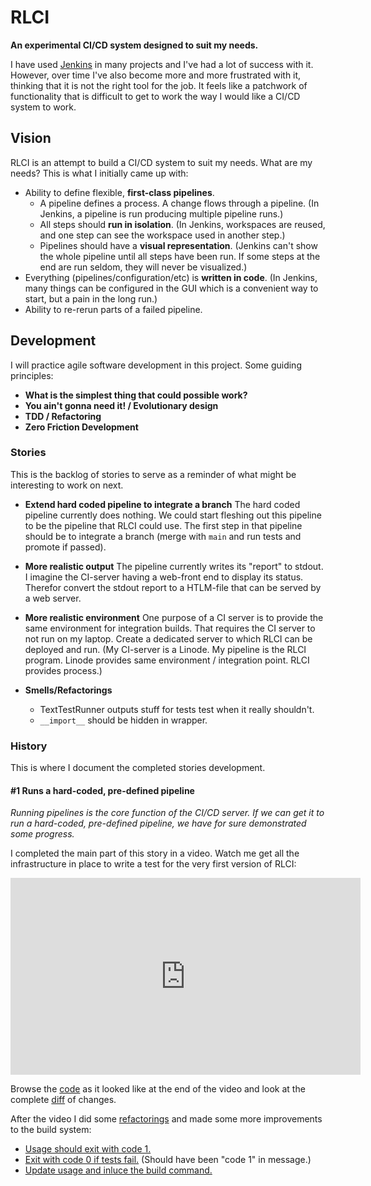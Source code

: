 # RLCI

**An experimental CI/CD system designed to suit my needs.**

I have used [Jenkins](https://www.jenkins.io/) in many projects and I've had a
lot of success with it. However, over time I've also become more and more
frustrated with it, thinking that it is not the right tool for the job. It
feels like a patchwork of functionality that is difficult to get to work the
way I would like a CI/CD system to work.

## Vision

RLCI is an attempt to build a CI/CD system to suit my needs. What are my needs?
This is what I initially came up with:

* Ability to define flexible, **first-class pipelines**.
    * A pipeline defines a process. A change flows through a pipeline. (In
      Jenkins, a pipeline is run producing multiple pipeline runs.)
    * All steps should **run in isolation**. (In Jenkins, workspaces are
      reused, and one step can see the workspace used in another step.)
    * Pipelines should have a **visual representation**. (Jenkins can't show
      the whole pipeline until all steps have been run. If some steps at the
      end are run seldom, they will never be visualized.)
* Everything (pipelines/configuration/etc) is **written in code**. (In Jenkins,
  many things can be configured in the GUI which is a convenient way to start,
  but a pain in the long run.)
* Ability to re-rerun parts of a failed pipeline.

## Development

I will practice agile software development in this project. Some guiding
principles:

* **What is the simplest thing that could possible work?**
* **You ain't gonna need it! / Evolutionary design**
* **TDD / Refactoring**
* **Zero Friction Development**

### Stories

This is the backlog of stories to serve as a reminder of what might be
interesting to work on next.

* **Extend hard coded pipeline to integrate a branch** The hard coded pipeline
  currently does nothing. We could start fleshing out this pipeline to be the
  pipeline that RLCI could use. The first step in that pipeline should be to
  integrate a branch (merge with `main` and run tests and promote if passed).

* **More realistic output** The pipeline currently writes its "report" to
  stdout. I imagine the CI-server having a web-front end to display its status.
  Therefor convert the stdout report to a HTLM-file that can be served by a web
  server.

* **More realistic environment** One purpose of a CI server is to provide the
  same environment for integration builds. That requires the CI server to not
  run on my laptop. Create a dedicated server to which RLCI can be deployed and
  run. (My CI-server is a Linode. My pipeline is the RLCI program. Linode
  provides same environment / integration point.  RLCI provides process.)

* **Smells/Refactorings**

    * TextTestRunner outputs stuff for tests test when it really shouldn't.
    * `__import__` should be hidden in wrapper.

### History

This is where I document the completed stories development.

#### #1 Runs a hard-coded, pre-defined pipeline

*Running pipelines is the core function of the CI/CD server. If we can get it
to run a hard-coded, pre-defined pipeline, we have for sure demonstrated some
progress.*

I completed the main part of this story in a video. Watch me get all the
infrastructure in place to write a test for the very first version of RLCI:

<iframe width="560" height="315"
src="https://www.youtube.com/embed/Re7litDdulU" title="YouTube video player"
frameborder="0" allow="accelerometer; autoplay; clipboard-write;
encrypted-media; gyroscope; picture-in-picture" allowfullscreen></iframe>

Browse the
[code](https://github.com/rickardlindberg/rlci/tree/w23-rlci-reboot-end) as it
looked like at the end of the video and look at the complete
[diff](https://github.com/rickardlindberg/rlci/compare/d3bda99f9d427865f9f1c2e394a5c7c392bcdc12...453ae3d26e70a2af1577ee4a06ae2001c8038606)
of changes.

After the video I did some
[refactorings](https://github.com/rickardlindberg/rlci/compare/e1c4c5c34b75856ca8e62ad172045778a3af8f63...d5bd857e66682ebdc5ad136d7b8270d7e3915961)
and made some more improvements to the build system:

* [Usage should exit with code 1.](https://github.com/rickardlindberg/rlci/commit/48a6c55fc2356718c49a080500ba81bf1c78ba88)
* [Exit with code 0 if tests fail.](https://github.com/rickardlindberg/rlci/commit/03a8a53e218f3c0de81be3e47d79b93f46428a57) (Should have been "code 1" in message.)
* [Update usage and inluce the build command.](https://github.com/rickardlindberg/rlci/commit/b39d5a5cffd359365223d591558d38fafc81ac30)
